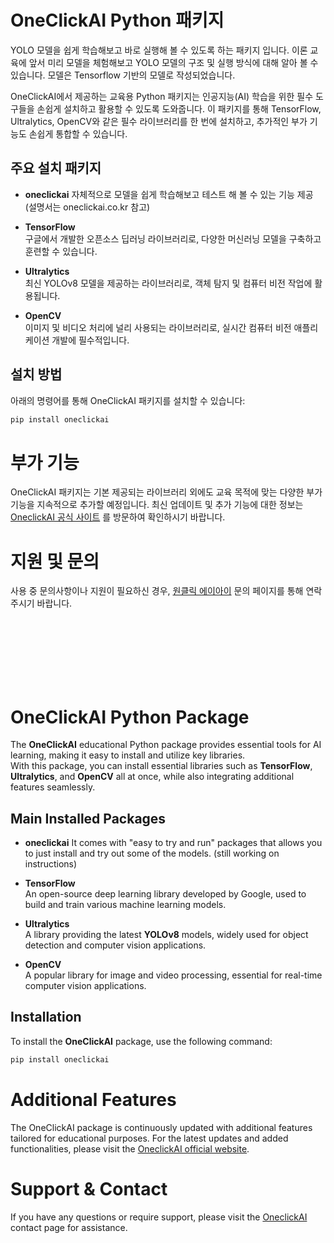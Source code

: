 # OneClickAI Python 패키지
YOLO 모델을 쉽게 학습해보고 바로 실행해 볼 수 있도록 하는 패키지 입니다. 
이론 교육에 앞서 미리 모델을 체험해보고 YOLO 모델의 구조 및 실행 방식에 대해 알아 볼 수 있습니다. 모델은 Tensorflow 기반의 모델로 작성되었습니다.

OneClickAI에서 제공하는 교육용 Python 패키지는 인공지능(AI) 학습을 위한 필수 도구들을 손쉽게 설치하고 활용할 수 있도록 도와줍니다. 이 패키지를 통해 TensorFlow, Ultralytics, OpenCV와 같은 필수 라이브러리를 한 번에 설치하고, 추가적인 부가 기능도 손쉽게 통합할 수 있습니다.

## 주요 설치 패키지
- **oneclickai**
  자체적으로 모델을 쉽게 학습해보고 테스트 해 볼 수 있는 기능 제공 (설명서는 oneclickai.co.kr 참고)

- **TensorFlow**  
  구글에서 개발한 오픈소스 딥러닝 라이브러리로, 다양한 머신러닝 모델을 구축하고 훈련할 수 있습니다.

- **Ultralytics**  
  최신 YOLOv8 모델을 제공하는 라이브러리로, 객체 탐지 및 컴퓨터 비전 작업에 활용됩니다.

- **OpenCV**  
  이미지 및 비디오 처리에 널리 사용되는 라이브러리로, 실시간 컴퓨터 비전 애플리케이션 개발에 필수적입니다.

## 설치 방법

아래의 명령어를 통해 OneClickAI 패키지를 설치할 수 있습니다:

```bash
pip install oneclickai
```



# 부가 기능
OneClickAI 패키지는 기본 제공되는 라이브러리 외에도 교육 목적에 맞는 다양한 부가 기능을 지속적으로 추가할 예정입니다.
최신 업데이트 및 추가 기능에 대한 정보는 [OneclickAI 공식 사이트](http://www.oneclickai.co.kr) 를 방문하여 확인하시기 바랍니다.

# 지원 및 문의
사용 중 문의사항이나 지원이 필요하신 경우, [원클릭 에이아이](http://www.oneclickai.co.kr) 문의 페이지를 통해 연락주시기 바랍니다.


<br/><br/><br/><br/><br/><br/>

# OneClickAI Python Package

The **OneClickAI** educational Python package provides essential tools for AI learning, making it easy to install and utilize key libraries.  
With this package, you can install essential libraries such as **TensorFlow**, **Ultralytics**, and **OpenCV** all at once, while also integrating additional features seamlessly.

## Main Installed Packages
- **oneclickai**
  It comes with "easy to try and run" packages that allows you to just install and try out some of the models. (still working on instructions) 

- **TensorFlow**  
  An open-source deep learning library developed by Google, used to build and train various machine learning models.

- **Ultralytics**  
  A library providing the latest **YOLOv8** models, widely used for object detection and computer vision applications.

- **OpenCV**  
  A popular library for image and video processing, essential for real-time computer vision applications.

## Installation

To install the **OneClickAI** package, use the following command:

```bash
pip install oneclickai
```

# Additional Features
The OneClickAI package is continuously updated with additional features tailored for educational purposes.
For the latest updates and added functionalities, please visit the [OneclickAI official website](http://www.oneclickai.co.kr).

# Support & Contact
If you have any questions or require support, please visit the [OneclickAI](http://www.oneclickai.co.kr) contact page for assistance.